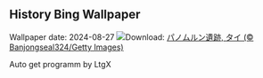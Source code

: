 ## History Bing Wallpaper
Wallpaper date: 2024-08-27
![](https://www.bing.com/th?id=OHR.PrasatPhanom_JA-JP7500129821_UHD.jpg&w=1000)Download: [パノムルン遺跡, タイ (© Banjongseal324/Getty Images)](https://www.bing.com/th?id=OHR.PrasatPhanom_JA-JP7500129821_UHD.jpg)

Auto get programm by LtgX
